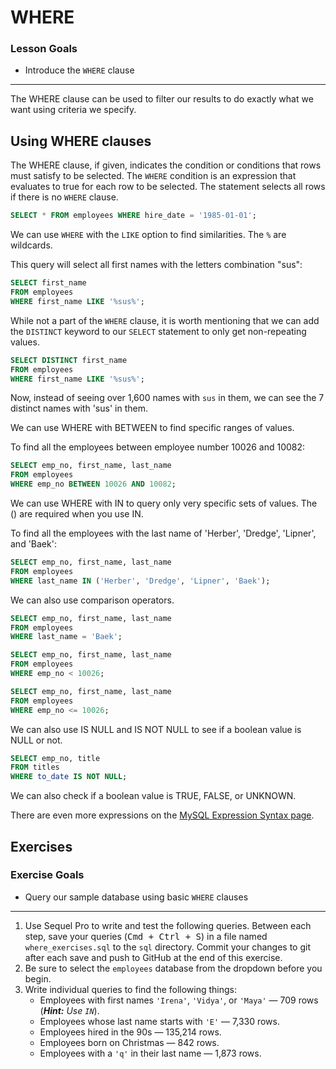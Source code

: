 # WHERE

### Lesson Goals

- Introduce the `WHERE` clause

-------------------------------------------------

The WHERE clause can be used to filter our results to do exactly what we want using criteria we specify.

## Using WHERE clauses

The WHERE clause, if given, indicates the condition or conditions that rows must satisfy to be selected.  The `WHERE` condition is an expression that evaluates to true for each row to be selected. The statement selects all rows if there is no `WHERE` clause.

~~~sql
SELECT * FROM employees WHERE hire_date = '1985-01-01';
~~~

We can use `WHERE` with the `LIKE` option to find similarities.  The `%` are wildcards.

This query will select all first names with the letters combination "sus":

~~~sql
SELECT first_name
FROM employees
WHERE first_name LIKE '%sus%';
~~~

While not a part of the `WHERE` clause, it is worth mentioning that we can add the `DISTINCT` keyword to our `SELECT` statement to only get non-repeating values.

~~~sql
SELECT DISTINCT first_name
FROM employees
WHERE first_name LIKE '%sus%';
~~~

Now, instead of seeing over 1,600 names with `sus` in them, we can see the 7 distinct names with 'sus' in them.

We can use WHERE with BETWEEN to find specific ranges of values.

To find all the employees between employee number 10026 and 10082:

~~~sql
SELECT emp_no, first_name, last_name
FROM employees
WHERE emp_no BETWEEN 10026 AND 10082;
~~~

We can use WHERE with IN to query only very specific sets of values.  The () are required when you use IN.

To find all the employees with the last name of 'Herber', 'Dredge', 'Lipner', and 'Baek':

~~~sql
SELECT emp_no, first_name, last_name
FROM employees
WHERE last_name IN ('Herber', 'Dredge', 'Lipner', 'Baek');
~~~

We can also use comparison operators.

~~~sql
SELECT emp_no, first_name, last_name
FROM employees
WHERE last_name = 'Baek';

SELECT emp_no, first_name, last_name
FROM employees
WHERE emp_no < 10026;

SELECT emp_no, first_name, last_name
FROM employees
WHERE emp_no <= 10026;
~~~

We can also use IS NULL and IS NOT NULL to see if a boolean value is NULL or not.

~~~sql
SELECT emp_no, title
FROM titles
WHERE to_date IS NOT NULL;
~~~

We can also check if a boolean value is TRUE, FALSE, or UNKNOWN.

There are even more expressions on the [MySQL Expression Syntax page](https://dev.mysql.com/doc/refman/5.7/en/expressions.html).

## Exercises

### Exercise Goals

- Query our sample database using basic `WHERE` clauses

-------------------------------------------------

1. Use Sequel Pro to write and test the following queries. Between each step, save your queries (<kbd>Cmd + Ctrl + S</kbd>) in a file named `where_exercises.sql` to the `sql` directory. Commit your changes to git after each save and push to GitHub at the end of this exercise.
1. Be sure to select the `employees` database from the dropdown before you begin.
1. Write individual queries to find the following things:
    - Employees with first names `'Irena'`, `'Vidya'`, or `'Maya'` &mdash; 709 rows (_**Hint:** Use `IN`_).
    - Employees whose last name starts with `'E'` &mdash; 7,330 rows.
    - Employees hired in the 90s &mdash; 135,214 rows.
    - Employees born on Christmas &mdash; 842 rows.
    - Employees with a `'q'` in their last name &mdash; 1,873 rows.

